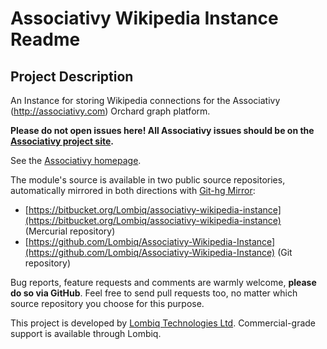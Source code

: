 # Associativy Wikipedia Instance Readme



## Project Description

An Instance for storing Wikipedia connections for the Associativy (http://associativy.com) Orchard graph platform.

**Please do not open issues here! All Associativy issues should be on the [Associativy project site](https://bitbucket.org/Lombiq/associativy/).**

See the [Associativy homepage](http://associativy.com/).

The module's source is available in two public source repositories, automatically mirrored in both directions with [Git-hg Mirror](https://githgmirror.com):

- [https://bitbucket.org/Lombiq/associativy-wikipedia-instance](https://bitbucket.org/Lombiq/associativy-wikipedia-instance) (Mercurial repository)
- [https://github.com/Lombiq/Associativy-Wikipedia-Instance](https://github.com/Lombiq/Associativy-Wikipedia-Instance) (Git repository)

Bug reports, feature requests and comments are warmly welcome, **please do so via GitHub**.
Feel free to send pull requests too, no matter which source repository you choose for this purpose.

This project is developed by [Lombiq Technologies Ltd](http://lombiq.com/). Commercial-grade support is available through Lombiq.
